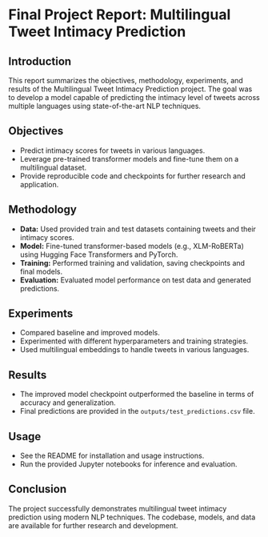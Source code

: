 # Final Project Report: Multilingual Tweet Intimacy Prediction

## Introduction
This report summarizes the objectives, methodology, experiments, and results of the Multilingual Tweet Intimacy Prediction project. The goal was to develop a model capable of predicting the intimacy level of tweets across multiple languages using state-of-the-art NLP techniques.

## Objectives
- Predict intimacy scores for tweets in various languages.
- Leverage pre-trained transformer models and fine-tune them on a multilingual dataset.
- Provide reproducible code and checkpoints for further research and application.

## Methodology
- **Data:** Used provided train and test datasets containing tweets and their intimacy scores.
- **Model:** Fine-tuned transformer-based models (e.g., XLM-RoBERTa) using Hugging Face Transformers and PyTorch.
- **Training:** Performed training and validation, saving checkpoints and final models.
- **Evaluation:** Evaluated model performance on test data and generated predictions.

## Experiments
- Compared baseline and improved models.
- Experimented with different hyperparameters and training strategies.
- Used multilingual embeddings to handle tweets in various languages.

## Results
- The improved model checkpoint outperformed the baseline in terms of accuracy and generalization.
- Final predictions are provided in the `outputs/test_predictions.csv` file.

## Usage
- See the README for installation and usage instructions.
- Run the provided Jupyter notebooks for inference and evaluation.

## Conclusion
The project successfully demonstrates multilingual tweet intimacy prediction using modern NLP techniques. The codebase, models, and data are available for further research and development.
